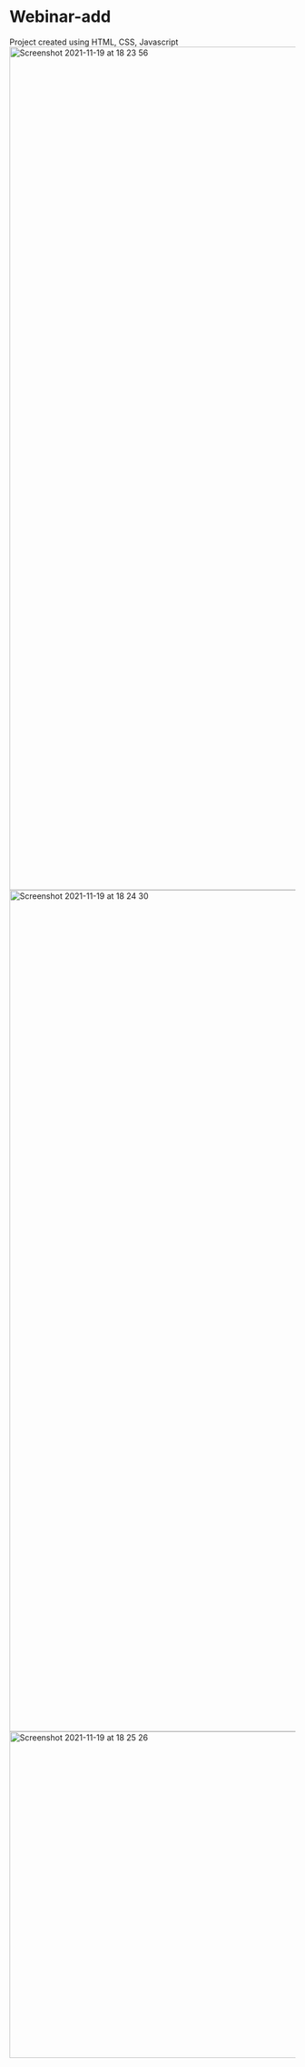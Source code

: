 # Webinar-add
Project created using HTML, CSS, Javascript 
<img width="1483" alt="Screenshot 2021-11-19 at 18 23 56" src="https://user-images.githubusercontent.com/76026227/142922557-2f9e70a4-b787-4ecd-8bad-cc3df9b2e6dd.png">
<img width="1480" alt="Screenshot 2021-11-19 at 18 24 30" src="https://user-images.githubusercontent.com/76026227/142922615-c832f6b7-04e8-4dc6-896b-0afa75c3d061.png">
<img width="574" alt="Screenshot 2021-11-19 at 18 25 26" src="https://user-images.githubusercontent.com/76026227/142922623-f13c7b1e-2857-4c08-869f-c18d31638ef0.png">
